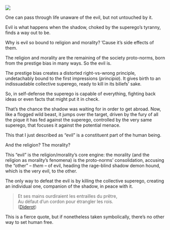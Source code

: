 ![](//cacilhas.info/img/heaven-hell.jpg)

One can pass through life unaware of the evil, but not untouched by it.

Evil is what happens when the shadow, choked by the superego’s tyranny, finds a way out to be.

Why is evil so bound to religion and morality? ’Cause it’s side effects of them.

The religion and morality are the remaining of the society proto-norms, born from the prestige bias in many ways. So the evil is.

The prestige bias creates a distorted right-vs-wrong principle, undetachably bound to the first impressions (_principia_). It gives birth to an indissuadable collective superego, ready to kill in its biliefs’ sake.

So, in self-defense the superego is capable of everything, fighting back ideas or even facts that might put it in check.

That’s the chance the shadow was waiting for in order to get abroad. Now, like a flogged wild beast, it jumps over the target, driven by the fury of all the pique it has fed against the superego, controlled by the very same superego, that focuses it against the potential menace.

This that I just described as “evil” is a constituent part of the human being.

And the religion? The morality?

This “evil” is the religion/morality’s core engine: the morality (and the religion as morality’s fenomena) is the proto-norms’ consolidation, accusing the “other” – _them_ – of evil, heading the rage-blind shadow demon hound, which is the very evil, to the other.

The only way to defeat the evil is by killing the collective superego, creating an individual one, companion of the shadow, in peace with it.

> Et ses mains ourdiraient les entrailles du prêtre,  
> Au défaut d’un cordon pour étrangler les rois.  
> ([Diderot](https://dicocitations.lemonde.fr/citations/citation-5488.php))

This is a fierce quote, but if nonetheless taken symbolically, there’s no other way to set human free.